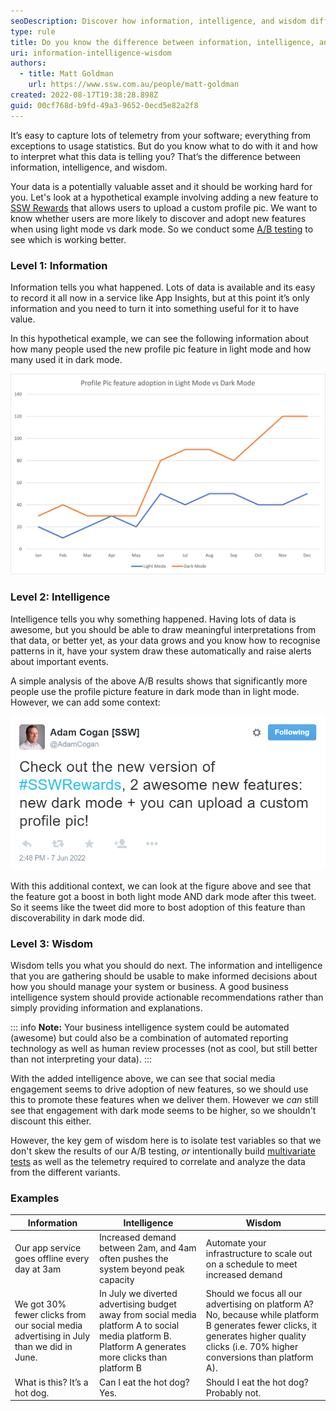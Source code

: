 ```yaml
---
seoDescription: Discover how information, intelligence, and wisdom differ when analyzing A/B test results to make informed decisions.
type: rule
title: Do you know the difference between information, intelligence, and wisdom?
uri: information-intelligence-wisdom
authors:
  - title: Matt Goldman
    url: https://www.ssw.com.au/people/matt-goldman
created: 2022-08-17T19:38:28.898Z
guid: 00cf768d-b9fd-49a3-9652-0ecd5e82a2f8
---
```

It’s easy to capture lots of telemetry from your software; everything from exceptions to usage statistics. But do you know what to do with it and how to interpret what this data is telling you? That’s the difference between information, intelligence, and wisdom.

<!--endintro-->

Your data is a potentially valuable asset and it should be working hard for you. Let's look at a hypothetical example involving adding a new feature to [SSW Rewards](https://www.ssw.com.au/products/rewards) that allows users to upload a custom profile pic. We want to know whether users are more likely to discover and adopt new features when using light mode vs dark mode. So we conduct some [A/B testing](/a-b-testing) to see which is working better.

### Level 1: Information  

Information tells you what happened. Lots of data is available and its easy to record it all now in a service like App Insights, but at this point it’s only information and you need to turn it into something useful for it to have value.

In this hypothetical example, we can see the following information about how many people used the new profile pic feature in light mode and how many used it in dark mode.

![Figure: The results of the A/B testing showing how many people activated the profile pic feature in light mode vs how many activated it in dark mode](rewards-abresults.png)

### Level 2: Intelligence

Intelligence tells you why something happened. Having lots of data is awesome, but you should be able to draw meaningful interpretations from that data, or better yet, as your data grows and you know how to recognise patterns in it, have your system draw these automatically and raise alerts about important events.

A simple analysis of the above A/B results shows that significantly more people use the profile picture feature in dark mode than in light mode. However, we can add some context:

![Figure: A hypothetical announcement from SSW Chief Architect Adam Cogan about the new profile picutre feature and the new dark mode feature](adamcogan-faketweet.png)

With this additional context, we can look at the figure above and see that the feature got a boost in both light mode AND dark mode after this tweet. So it seems like the tweet did more to bost adoption of this feature than discoverability in dark mode did.

### Level 3: Wisdom

Wisdom tells you what you should do next. The information and intelligence that you are gathering should be usable to make informed decisions about how you should manage your system or business. A good business intelligence system should provide actionable recommendations rather than simply providing information and explanations.

::: info
**Note:** Your business intelligence system could be automated (awesome) but could also be a combination of automated reporting technology as well as human review processes (not as cool, but still better than not interpreting your data).
:::

With the added intelligence above, we can see that social media engagement seems to drive adoption of new features, so we should use this to promote these features when we deliver them. However we _can_ still see that engagement with dark mode seems to be higher, so we shouldn't discount this either.

However, the key gem of wisdom here is to isolate test variables so that we don't skew the results of our A/B testing, _or_ intentionally build [multivariate tests](https://www.youtube.com/watch?v=dYdTqoamI3Q) as well as the telemetry required to correlate and analyze the data from the different variants.

### Examples

| Information | Intelligence | Wisdom |
|--|--|--|
| Our app service goes offline every day at 3am | Increased demand between 2am, and 4am often pushes the system beyond peak capacity | Automate your infrastructure to scale out on a schedule to meet increased demand |
| We got 30% fewer clicks from our social media advertising in July than we did in June. | In July we diverted advertising budget away from social media platform A to social media platform B. Platform A generates more clicks than platform B | Should we focus all our advertising on platform A? No, because while platform B generates fewer clicks, it generates higher quality clicks (i.e. 70% higher conversions than platform A). |
| What is this? It’s a hot dog. | Can I eat the hot dog? Yes. | Should I eat the hot dog? Probably not. |
